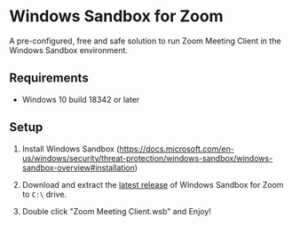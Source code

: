 # Windows Sandbox for Zoom

A pre-configured, free and safe solution to run Zoom Meeting Client in the Windows Sandbox environment.

## Requirements

- Windows 10 build 18342 or later

## Setup

1. Install Windows Sandbox (https://docs.microsoft.com/en-us/windows/security/threat-protection/windows-sandbox/windows-sandbox-overview#installation)

2. Download and extract the [latest release](https://github.com/cschanaj/Windows-Sandbox-for-Zoom/releases/latest) of Windows Sandbox for Zoom to `C:\` drive.

3. Double click "Zoom Meeting Client.wsb" and Enjoy!
